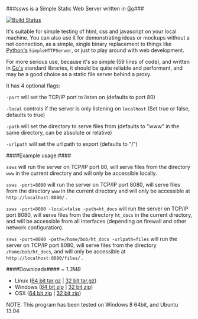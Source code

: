 ###ssws is a Simple Static Web Server written in [Go][1]###

[![Build Status](https://drone.io/github.com/Intermernet/ssws/status.png)](https://drone.io/github.com/Intermernet/ssws/latest)

It's suitable for simple testing of html, css and javascript on your local machine. You can also use it for demonstrating ideas or mockups without a net connection, as a simple, single binary replacement to things like [Python's][2] `SimpleHTTPServer`, or just to play around with web development.

For more serious use, because it's so simple (59 lines of code), and written in [Go's][1] standard libraries, it should be quite reliable and performant, and may be a good choice as a static file server behind a proxy.

It has 4 optional flags:

`-port` will set the TCP/IP port to listen on (defaults to port 80)

`-local` controls if the server is only listening on `localhost` (Set true or false, defaults to true)

`-path` will set the directory to serve files from (defaults to "www" in the same directory, can be absolute or relative)

`-urlpath` will set the url path to export (defaults to "/")

####Example usage:####

`ssws` will run the server on TCP/IP port 80, will serve files from the directory `www` in the current directory and will only be accessible locally.

`ssws -port=8080` will run the server on TCP/IP port 8080, will serve files from the directory `www` in the current directory and will only be accessible at `http://localhost:8080/` .

`ssws -port=8080 -local=false -path=ht_docs` will run the server on TCP/IP port 8080, will serve files from the directory `ht_docs` in the current directory, and will be accessible from all interfaces (depending on firewall and other network configuration).

`ssws -port=8080 -path=/home/bob/ht_docs -urlpath=files` will run the server on TCP/IP port 8080, will serve files from the directory `/home/bob/ht_docs`, and will only be accessible at `http://localhost:8080/files/` .

####Downloads####
*~ 1.3MB*
- Linux ([64 bit tar.gz][3] | [32 bit tar.gz][4])
- Windows ([64 bit zip][5] | [32 bit zip][6])
- OSX ([64 bit zip][7] | [32 bit zip][8])

NOTE: This program has been tested on Windows 8 64bit, and Ubuntu 13.04

[1]: http://golang.org
[2]: http://python.org
[3]: http://downloads.intermer.net/ssws/bin/linux_amd64/ssws_linux_amd64.tar.gz
[4]: http://downloads.intermer.net/ssws/bin/linux_386/ssws_linux_386.tar.gz
[5]: http://downloads.intermer.net/ssws/bin/windows_amd64/ssws_windows_amd64.zip
[6]: http://downloads.intermer.net/ssws/bin/windows_386/ssws_windows_386.zip
[7]: http://downloads.intermer.net/ssws/bin/darwin_amd64/ssws_darwin_amd64.zip
[8]: http://downloads.intermer.net/ssws/bin/darwin_386/ssws_darwin_386.zip
[8]: http://downloads.intermer.net/ssws/bin/darwin_386/ssws_darwin_386.zip